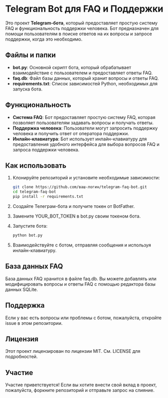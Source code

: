 # Telegram Bot для FAQ и Поддержки

Это проект **Telegram-бота**, который предоставляет простую систему FAQ и функциональность поддержки человека. Бот предназначен для помощи пользователям в поиске ответов на их вопросы и запросе поддержки, когда это необходимо.

## Файлы и папки

- **bot.py**: Основной скрипт бота, который обрабатывает взаимодействие с пользователем и предоставляет ответы FAQ.
- **faq.db**: Файл базы данных, который хранит вопросы и ответы FAQ.
- **requirements.txt**: Список зависимостей Python, необходимых для запуска бота.

## Функциональность

- **Система FAQ**: Бот предоставляет простую систему FAQ, которая позволяет пользователям задавать вопросы и получать ответы.
- **Поддержка человека**: Пользователи могут запросить поддержку человека и получить ответ от оператора поддержки.
- **Инлайн-клавиатура**: Бот использует инлайн-клавиатуру для предоставления удобного интерфейса для выбора вопросов FAQ и запроса поддержки человека.

## Как использовать

1. Клонируйте репозиторий и установите необходимые зависимости:

   ```bash
   git clone https://github.com/ваш-логин/telegram-faq-bot.git
   cd telegram-faq-bot
   pip install -r requirements.txt

2. Создайте Телеграм-бота и получите токен от BotFather.

3. Замените YOUR_BOT_TOKEN в bot.py своим токеном бота.

4. Запустите бота:
   ```bash
   python bot.py
5. Взаимодействуйте с ботом, отправляя сообщения и используя инлайн-клавиатуру.

## База данных FAQ
База данных FAQ хранится в файле faq.db. Вы можете добавлять или модифицировать вопросы и ответы FAQ с помощью редактора базы данных SQLite.

## Поддержка
Если у вас есть вопросы или проблемы с ботом, пожалуйста, откройте issue в этом репозитории.

## Лицензия
Этот проект лицензирован по лицензии MIT. См. LICENSE для подробностей.

## Участие
Участие приветствуется! Если вы хотите внести свой вклад в проект, пожалуйста, форкните репозиторий и отправьте запрос на слияние.
